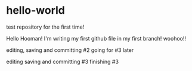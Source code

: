 # hello-world
test repository for the first time!

Hello Hooman! 
I'm writing my first github file in my first branch! 
woohoo!!


editing, saving and committing #2
going for #3 later

editing saving and committing #3
finishing #3
